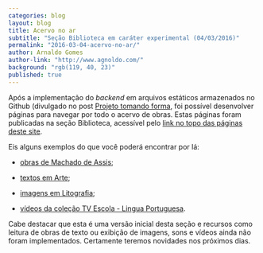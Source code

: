 ```yaml
---
categories: blog
layout: blog
title: Acervo no ar
subtitle: "Seção Biblioteca em caráter experimental (04/03/2016)"
permalink: "2016-03-04-acervo-no-ar/"
author: Arnaldo Gomes
author-link: "http://www.agnoldo.com/"
background: "rgb(119, 40, 23)"
published: true
---
```


Após a implementação do _backend_ em arquivos estáticos armazenados no Github (divulgado no post [Projeto tomando forma](/2016-03-03-projeto-tomando-forma/), foi possível desenvolver páginas para navegar por todo o acervo de obras. Estas páginas foram publicadas na seção Biblioteca, acessível pelo [link no topo das páginas deste site](/content/).

Eis alguns exemplos do que você poderá encontrar por lá:

- [obras de Machado de Assis](/content/author.html?id=58);

- [textos em Arte](/category.html?cat=20&pg=1);

- [imagens em Litografia](/category.html?cat=56&pg=1);

- [vídeos da coleção TV Escola - Lingua Portuguesa](/category.html?cat=107&pg=1).

Cabe destacar que esta é uma versão inicial desta seção e recursos como leitura de obras de texto ou exibição de imagens, sons e vídeos ainda não foram implementados. Certamente teremos novidades nos próximos dias.
